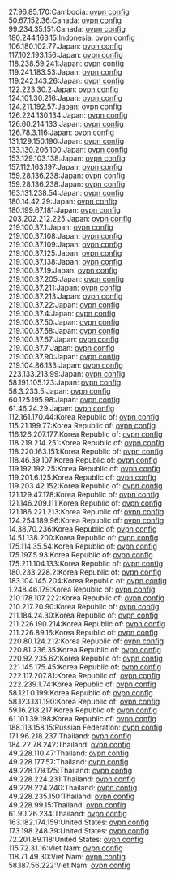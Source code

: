 27.96.85.170:Cambodia: [ovpn config](vpn/27_96_85_170.ovpn)  
50.67.152.36:Canada: [ovpn config](vpn/50_67_152_36.ovpn)  
99.234.35.151:Canada: [ovpn config](vpn/99_234_35_151.ovpn)  
180.244.163.15:Indonesia: [ovpn config](vpn/180_244_163_15.ovpn)  
106.180.102.77:Japan: [ovpn config](vpn/106_180_102_77.ovpn)  
117.102.193.156:Japan: [ovpn config](vpn/117_102_193_156.ovpn)  
118.238.59.241:Japan: [ovpn config](vpn/118_238_59_241.ovpn)  
119.241.183.53:Japan: [ovpn config](vpn/119_241_183_53.ovpn)  
119.242.143.26:Japan: [ovpn config](vpn/119_242_143_26.ovpn)  
122.223.30.2:Japan: [ovpn config](vpn/122_223_30_2.ovpn)  
124.101.30.216:Japan: [ovpn config](vpn/124_101_30_216.ovpn)  
124.211.192.57:Japan: [ovpn config](vpn/124_211_192_57.ovpn)  
126.224.130.134:Japan: [ovpn config](vpn/126_224_130_134.ovpn)  
126.60.214.133:Japan: [ovpn config](vpn/126_60_214_133.ovpn)  
126.78.3.116:Japan: [ovpn config](vpn/126_78_3_116.ovpn)  
131.129.150.190:Japan: [ovpn config](vpn/131_129_150_190.ovpn)  
133.130.206.100:Japan: [ovpn config](vpn/133_130_206_100.ovpn)  
153.129.103.138:Japan: [ovpn config](vpn/153_129_103_138.ovpn)  
157.112.163.197:Japan: [ovpn config](vpn/157_112_163_197.ovpn)  
159.28.136.238:Japan: [ovpn config](vpn/159_28_136_238.ovpn)  
159.28.136.238:Japan: [ovpn config](vpn/159_28_136_238.ovpn)  
163.131.238.54:Japan: [ovpn config](vpn/163_131_238_54.ovpn)  
180.14.42.29:Japan: [ovpn config](vpn/180_14_42_29.ovpn)  
180.199.67.181:Japan: [ovpn config](vpn/180_199_67_181.ovpn)  
203.202.212.225:Japan: [ovpn config](vpn/203_202_212_225.ovpn)  
219.100.37.1:Japan: [ovpn config](vpn/219_100_37_1.ovpn)  
219.100.37.108:Japan: [ovpn config](vpn/219_100_37_108.ovpn)  
219.100.37.109:Japan: [ovpn config](vpn/219_100_37_109.ovpn)  
219.100.37.125:Japan: [ovpn config](vpn/219_100_37_125.ovpn)  
219.100.37.138:Japan: [ovpn config](vpn/219_100_37_138.ovpn)  
219.100.37.19:Japan: [ovpn config](vpn/219_100_37_19.ovpn)  
219.100.37.205:Japan: [ovpn config](vpn/219_100_37_205.ovpn)  
219.100.37.211:Japan: [ovpn config](vpn/219_100_37_211.ovpn)  
219.100.37.213:Japan: [ovpn config](vpn/219_100_37_213.ovpn)  
219.100.37.22:Japan: [ovpn config](vpn/219_100_37_22.ovpn)  
219.100.37.4:Japan: [ovpn config](vpn/219_100_37_4.ovpn)  
219.100.37.50:Japan: [ovpn config](vpn/219_100_37_50.ovpn)  
219.100.37.58:Japan: [ovpn config](vpn/219_100_37_58.ovpn)  
219.100.37.67:Japan: [ovpn config](vpn/219_100_37_67.ovpn)  
219.100.37.7:Japan: [ovpn config](vpn/219_100_37_7.ovpn)  
219.100.37.90:Japan: [ovpn config](vpn/219_100_37_90.ovpn)  
219.104.86.133:Japan: [ovpn config](vpn/219_104_86_133.ovpn)  
223.133.213.99:Japan: [ovpn config](vpn/223_133_213_99.ovpn)  
58.191.105.123:Japan: [ovpn config](vpn/58_191_105_123.ovpn)  
58.3.233.5:Japan: [ovpn config](vpn/58_3_233_5.ovpn)  
60.125.195.98:Japan: [ovpn config](vpn/60_125_195_98.ovpn)  
61.46.24.29:Japan: [ovpn config](vpn/61_46_24_29.ovpn)  
112.161.170.44:Korea Republic of: [ovpn config](vpn/112_161_170_44.ovpn)  
115.21.199.77:Korea Republic of: [ovpn config](vpn/115_21_199_77.ovpn)  
116.126.207.177:Korea Republic of: [ovpn config](vpn/116_126_207_177.ovpn)  
118.219.214.251:Korea Republic of: [ovpn config](vpn/118_219_214_251.ovpn)  
118.220.163.151:Korea Republic of: [ovpn config](vpn/118_220_163_151.ovpn)  
118.46.39.107:Korea Republic of: [ovpn config](vpn/118_46_39_107.ovpn)  
119.192.192.25:Korea Republic of: [ovpn config](vpn/119_192_192_25.ovpn)  
119.201.6.125:Korea Republic of: [ovpn config](vpn/119_201_6_125.ovpn)  
119.203.42.152:Korea Republic of: [ovpn config](vpn/119_203_42_152.ovpn)  
121.129.47.178:Korea Republic of: [ovpn config](vpn/121_129_47_178.ovpn)  
121.146.209.111:Korea Republic of: [ovpn config](vpn/121_146_209_111.ovpn)  
121.186.221.213:Korea Republic of: [ovpn config](vpn/121_186_221_213.ovpn)  
124.254.189.96:Korea Republic of: [ovpn config](vpn/124_254_189_96.ovpn)  
14.38.70.236:Korea Republic of: [ovpn config](vpn/14_38_70_236.ovpn)  
14.51.138.200:Korea Republic of: [ovpn config](vpn/14_51_138_200.ovpn)  
175.114.35.54:Korea Republic of: [ovpn config](vpn/175_114_35_54.ovpn)  
175.197.5.93:Korea Republic of: [ovpn config](vpn/175_197_5_93.ovpn)  
175.211.104.133:Korea Republic of: [ovpn config](vpn/175_211_104_133.ovpn)  
180.233.228.2:Korea Republic of: [ovpn config](vpn/180_233_228_2.ovpn)  
183.104.145.204:Korea Republic of: [ovpn config](vpn/183_104_145_204.ovpn)  
1.248.46.179:Korea Republic of: [ovpn config](vpn/1_248_46_179.ovpn)  
210.178.107.222:Korea Republic of: [ovpn config](vpn/210_178_107_222.ovpn)  
210.217.20.90:Korea Republic of: [ovpn config](vpn/210_217_20_90.ovpn)  
211.184.24.30:Korea Republic of: [ovpn config](vpn/211_184_24_30.ovpn)  
211.226.190.214:Korea Republic of: [ovpn config](vpn/211_226_190_214.ovpn)  
211.226.89.16:Korea Republic of: [ovpn config](vpn/211_226_89_16.ovpn)  
220.80.124.212:Korea Republic of: [ovpn config](vpn/220_80_124_212.ovpn)  
220.81.236.35:Korea Republic of: [ovpn config](vpn/220_81_236_35.ovpn)  
220.92.235.62:Korea Republic of: [ovpn config](vpn/220_92_235_62.ovpn)  
221.145.175.45:Korea Republic of: [ovpn config](vpn/221_145_175_45.ovpn)  
222.117.207.81:Korea Republic of: [ovpn config](vpn/222_117_207_81.ovpn)  
222.239.1.74:Korea Republic of: [ovpn config](vpn/222_239_1_74.ovpn)  
58.121.0.199:Korea Republic of: [ovpn config](vpn/58_121_0_199.ovpn)  
58.123.131.190:Korea Republic of: [ovpn config](vpn/58_123_131_190.ovpn)  
59.16.218.217:Korea Republic of: [ovpn config](vpn/59_16_218_217.ovpn)  
61.101.39.198:Korea Republic of: [ovpn config](vpn/61_101_39_198.ovpn)  
188.113.158.15:Russian Federation: [ovpn config](vpn/188_113_158_15.ovpn)  
171.96.218.237:Thailand: [ovpn config](vpn/171_96_218_237.ovpn)  
184.22.78.242:Thailand: [ovpn config](vpn/184_22_78_242.ovpn)  
49.228.110.47:Thailand: [ovpn config](vpn/49_228_110_47.ovpn)  
49.228.177.57:Thailand: [ovpn config](vpn/49_228_177_57.ovpn)  
49.228.179.125:Thailand: [ovpn config](vpn/49_228_179_125.ovpn)  
49.228.224.231:Thailand: [ovpn config](vpn/49_228_224_231.ovpn)  
49.228.224.240:Thailand: [ovpn config](vpn/49_228_224_240.ovpn)  
49.228.235.150:Thailand: [ovpn config](vpn/49_228_235_150.ovpn)  
49.228.99.15:Thailand: [ovpn config](vpn/49_228_99_15.ovpn)  
61.90.26.234:Thailand: [ovpn config](vpn/61_90_26_234.ovpn)  
163.182.174.159:United States: [ovpn config](vpn/163_182_174_159.ovpn)  
173.198.248.39:United States: [ovpn config](vpn/173_198_248_39.ovpn)  
72.201.89.118:United States: [ovpn config](vpn/72_201_89_118.ovpn)  
115.72.31.16:Viet Nam: [ovpn config](vpn/115_72_31_16.ovpn)  
118.71.49.30:Viet Nam: [ovpn config](vpn/118_71_49_30.ovpn)  
58.187.56.222:Viet Nam: [ovpn config](vpn/58_187_56_222.ovpn)  
